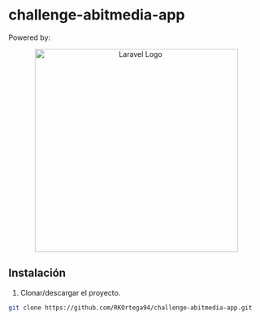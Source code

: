 # challenge-abitmedia-app

Powered by:

<p align="center"><a href="https://laravel.com" target="_blank"><img src="https://raw.githubusercontent.com/laravel/art/master/logo-lockup/5%20SVG/2%20CMYK/1%20Full%20Color/laravel-logolockup-cmyk-red.svg" width="400" alt="Laravel Logo"></a></p>

## Instalación

1. Clonar/descargar el proyecto.

```BASH
git clone https://github.com/RKOrtega94/challenge-abitmedia-app.git
```
